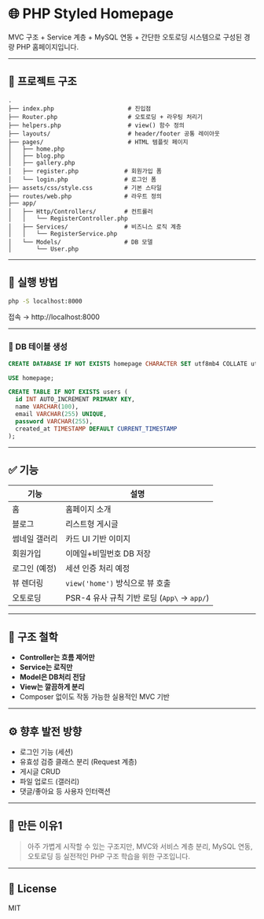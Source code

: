# 🌐 PHP Styled Homepage

MVC 구조 + Service 계층 + MySQL 연동 + 간단한 오토로딩 시스템으로 구성된 경량 PHP 홈페이지입니다.

---

## 🧱 프로젝트 구조

```
.
├── index.php                     # 진입점
├── Router.php                    # 오토로딩 + 라우팅 처리기
├── helpers.php                   # view() 함수 정의
├── layouts/                      # header/footer 공통 레이아웃
├── pages/                        # HTML 템플릿 페이지
│   ├── home.php
│   ├── blog.php
│   ├── gallery.php
│   ├── register.php             # 회원가입 폼
│   └── login.php                # 로그인 폼
├── assets/css/style.css         # 기본 스타일
├── routes/web.php               # 라우트 정의
├── app/
│   ├── Http/Controllers/        # 컨트롤러
│   │   └── RegisterController.php
│   ├── Services/                # 비즈니스 로직 계층
│   │   └── RegisterService.php
│   └── Models/                  # DB 모델
│       └── User.php
```

---

## 🚀 실행 방법

```bash
php -S localhost:8000
```

접속 → http://localhost:8000

---


### 📄 DB 테이블 생성

```sql
CREATE DATABASE IF NOT EXISTS homepage CHARACTER SET utf8mb4 COLLATE utf8mb4_unicode_ci;

USE homepage;

CREATE TABLE IF NOT EXISTS users (
  id INT AUTO_INCREMENT PRIMARY KEY,
  name VARCHAR(100),
  email VARCHAR(255) UNIQUE,
  password VARCHAR(255),
  created_at TIMESTAMP DEFAULT CURRENT_TIMESTAMP
);
```

---

## ✅ 기능

| 기능 | 설명 |
|------|------|
| 홈 | 홈페이지 소개 |
| 블로그 | 리스트형 게시글 |
| 썸네일 갤러리 | 카드 UI 기반 이미지 |
| 회원가입 | 이메일+비밀번호 DB 저장 |
| 로그인 (예정) | 세션 인증 처리 예정 |
| 뷰 렌더링 | `view('home')` 방식으로 뷰 호출 |
| 오토로딩 | PSR-4 유사 규칙 기반 로딩 (`App\` → `app/`) |

---

## 🧠 구조 철학

- **Controller는 흐름 제어만**
- **Service는 로직만**
- **Model은 DB처리 전담**
- **View는 깔끔하게 분리**
- Composer 없이도 작동 가능한 실용적인 MVC 기반

---

## ⚙️ 향후 발전 방향

- 로그인 기능 (세션)
- 유효성 검증 클래스 분리 (Request 계층)
- 게시글 CRUD
- 파일 업로드 (갤러리)
- 댓글/좋아요 등 사용자 인터랙션

---

## 📌 만든 이유1

> 아주 가볍게 시작할 수 있는 구조지만,
> MVC와 서비스 계층 분리, MySQL 연동, 오토로딩 등 실전적인 PHP 구조 학습을 위한 구조입니다.

---

## 🤝 License

MIT
